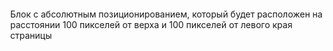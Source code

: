 <style>
  .relative-position {
    position: relative;
    top: 100px;
    right: 50px;
  }
</style>

  <div class="relative-position">Блок с абсолютным позиционированием, который будет расположен на расстоянии 100 пикселей от верха и 100 пикселей от левого края страницы</div>
